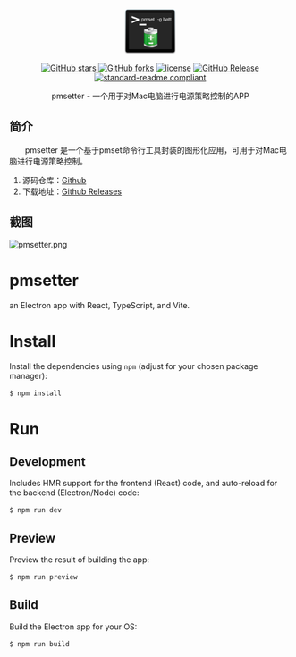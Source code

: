 <p align="center">
<img src="./docs/imgs/pmset-icon.jpg" height="80"/>
</p>

<div align="center">

[![GitHub stars](https://img.shields.io/github/stars/maoguy/pmsetter?logo=github)](https://github.com/maoguy/pmsetter/stargazers)
[![GitHub forks](https://img.shields.io/github/forks/maoguy/pmsetter?logo=github)](https://github.com/maoguy/pmsetter/network)
[![license](https://img.shields.io/github/license/maoguy/pmsetter)](https://github.com/maoguy/pmsetter/blob/master/LICENSE)
[![GitHub Release](https://img.shields.io/github/v/release/maoguy/pmsetter?label=Release)](https://github.com/maoguy/pmsetter/releases)
[![standard-readme compliant](https://img.shields.io/badge/readme%20style-standard-brightgreen.svg?style=flat-square)](https://github.com/RichardLitt/standard-readme)
</div>

<div align="center">
  pmsetter - 一个用于对Mac电脑进行电源策略控制的APP
</div>

## 简介
&emsp;&emsp;pmsetter 是一个基于pmset命令行工具封装的图形化应用，可用于对Mac电脑进行电源策略控制。

1. 源码仓库：[Github](https://github.com/maoguy/pmsetter)
2. 下载地址：[Github Releases](https://github.com/maoguy/pmsetter/releases)

## 截图

![pmsetter.png](docs/imgs/screenshots/pmsetter.png)

# pmsetter
an Electron app with React, TypeScript, and Vite.

# Install

Install the dependencies using `npm` (adjust for your chosen package manager):

```sh
$ npm install
```

# Run

## Development

Includes HMR support for the frontend (React) code, and auto-reload for the backend (Electron/Node) code:

```sh
$ npm run dev
```

## Preview

Preview the result of building the app:

```sh
$ npm run preview
```

## Build

Build the Electron app for your OS:

```sh
$ npm run build
```
